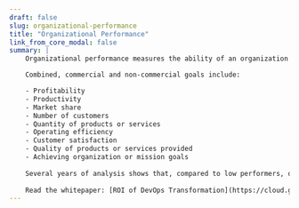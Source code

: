 ```yaml
---
draft: false
slug: organizational-performance
title: "Organizational Performance"
link_from_core_modal: false
summary: |
    Organizational performance measures the ability of an organization to achieve commercial and non-commercial goals. Academic research has validated this measure and found it to be highly correlated to measures of return on investment (ROI), and it is robust to economic cycles.

    Combined, commercial and non-commercial goals include:

    - Profitability
    - Productivity
    - Market share
    - Number of customers
    - Quantity of products or services
    - Operating efficiency
    - Customer satisfaction
    - Quality of products or services provided
    - Achieving organization or mission goals
    
    Several years of analysis shows that, compared to low performers, organizations with the highest level of software delivery performance are twice as likely to exceed their goals. Employee wellbeing also contributes to organizational performance.
    
    Read the whitepaper: [ROI of DevOps Transformation](https://cloud.google.com/resources/roi-of-devops-transformation-whitepaper)
---
```

<!-- No content on this page (yet?). It's used only for the modal on Core. -->